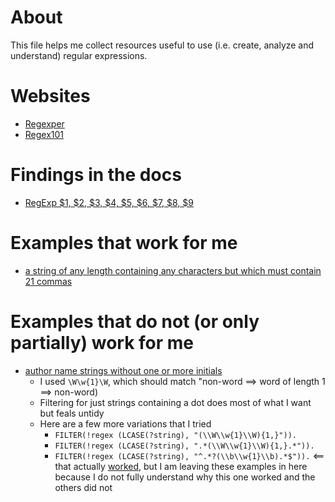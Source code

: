 # About

This file helps me collect resources useful to use (i.e. create, analyze and understand) regular expressions.

# Websites

* [Regexper](https://regexper.com/#%28%5CW%5Cw%7B1%7D%5CW%29%7B1%2C%7D)
* [Regex101](https://regex101.com/r/cO8lqs/6)

# Findings in the docs

* [RegExp $1, $2, $3, $4, $5, $6, $7, $8, $9](https://developer.mozilla.org/en-US/docs/Web/JavaScript/Reference/Global_Objects/RegExp/n)

# Examples that work for me

* [a string of any length containing any characters but which must contain 21 commas](https://stackoverflow.com/questions/863125/regular-expression-to-count-number-of-commas-in-a-string)

# Examples that do not (or only partially) work for me

* [author name strings without one or more initials](https://query.wikidata.org/#PREFIX%20organization%3A%20%20%20%20%20%20%20%20%20%20%20%3Chttp%3A%2F%2Fwww.wikidata.org%2Fentity%2FQ1150437%3E%0A%0ASELECT%0A%20%20DISTINCT%20%3Fauthor_name%0A%0A%20%20%23%20Number%20of%20works%20with%20the%20%3Fauthor_name%20string%0A%20%20%3Fcount%0A%0A%20%20%3Fauthor%20%0A%0A%23%20Build%20URL%20to%20the%20Author%20disambiguator%20tool%20for%20a%20given%20author%20name%20string%20and%20a%20coauthor%20associated%20with%20the%20institution%0A%20%20%28CONCAT%28%0A%20%20%20%20%20%20%22https%3A%2F%2Ftools.wmflabs.org%2Fauthor-disambiguator%2F%3Fdoit%3DLook%2Bfor%2Bauthor%26name%3D%22%2C%0A%20%20%20%20%20%20ENCODE_FOR_URI%28%3Fauthor_name%20%29%2C%20%22%26filter%3Dwdt%253AP50%2Bwd%253A%22%2C%20%3Fqid%20%29%20AS%20%3Fresolver_url%29%0A%20%0AWHERE%20%7B%0A%20%20SELECT%20DISTINCT%20%3Fauthor_name%20%28COUNT%28DISTINCT%20%3Fwork%29%20as%20%3Fcount%29%20%3Fauthor%20%28REPLACE%28STR%28%3Fauthor%29%2C%20%22.%2aQ%22%2C%20%22Q%22%29%20AS%20%3Fqid%29%20WHERE%20%7B%0A%20%20%20%20%7B%20%3Fauthor%20wdt%3AP108%20%2F%20wdt%3AP361%2a%20organization%3A%20.%7D%0A%20%20%20%20UNION%0A%20%20%20%20%7B%20%3Fauthor%20wdt%3AP463%20%2F%20wdt%3AP361%2a%20organization%3A%20.%7D%0A%20%20%20%20UNION%0A%20%20%20%20%7B%20%3Fauthor%20wdt%3AP1416%20%2F%20wdt%3AP361%2a%20organization%3A%20.%7D%0A%0A%20%20%20%20%3Fwork%20wdt%3AP50%20%3Fauthor%20%3B%20wdt%3AP2093%20%3Fauthor_name%20.%0A%20FILTER%28%21regex%20%28LCASE%28%3Fauthor_name%29%2C%20%22%5C%5CW%5C%5Cw%7B1%7D%5C%5CW%22%29%29.%0A%23%20FILTER%28%21CONTAINS%28LCASE%28%3Fauthor_name%29%2C%20%22.%22%29%29%0A%0A%20%20%7D%0A%20%20GROUP%20BY%20%3Fauthor_name%20%3Fcount%20%3Fauthor%20%3Fqid%0A%20%20HAVING%20%28%3Fcount%20%3E%204%29%0A%23%20%20%20%20%20%20%20%20%20%20%20LIMIT%202000%0A%7D%0AORDER%20BY%20DESC%28%3Fcount%29%20%0ALIMIT%20100%0A)
  - I used ```\W\w{1}\W```, which should match "non-word ==> word of length 1 ==> non-word)
  - Filtering for just strings containing a dot does most of what I want but feals untidy
  - Here are a few more variations that I tried
    - ```FILTER(!regex (LCASE(?string), "(\\W\\w{1}\\W){1,}")).```
    - ```FILTER(!regex (LCASE(?string), ".*(\\W\\w{1}\\W){1,}.*")).```
    - ```FILTER(!regex (LCASE(?string), "^.*?(\\b\\w{1}\\b).*$")).``` <== that actually [worked](https://query.wikidata.org/#SELECT%20%3Fstring%0AWHERE%20%7B%0A%20%20VALUES%20%3Fstring%20%7B%20%22J.%20Smith%22%20%22J%20Smith%22%20%22Smith%20J%22%20%22Jane%20A.%20B.%20C.%20Smith%22%20%22Jane%20Smith%22%20%22Jane%20Anne%20Smith%22%20%7D%0A%20%20FILTER%28%21regex%20%28LCASE%28%3Fstring%29%2C%20%22%5E.%2a%3F%28%5C%5Cb%5C%5Cw%7B1%7D%5C%5Cb%29.%2a%24%22%29%29.%0A%7D%0A), but I am leaving these examples in here because I do not fully understand why this one worked and the others did not
